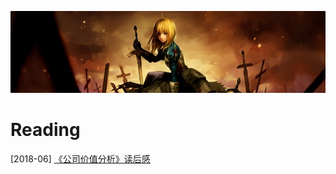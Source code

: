 [![header](../assets/header05.jpg)](https://yuenshome.github.io)

# Reading

[2018-06] [《公司价值分析》读后感](../timeline/2018-06/company-worth-analysis)
